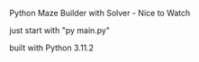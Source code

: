 Python Maze Builder with Solver - Nice to Watch

just start with "py main.py"

built with Python 3.11.2
